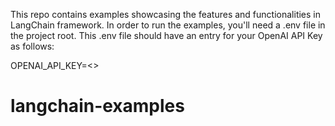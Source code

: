 This repo contains examples showcasing the features and functionalities in LangChain framework.
In order to run the examples, you'll need a .env file in the project root. This .env file should have an entry for your OpenAI API Key as follows:

OPENAI_API_KEY=<<YOUR OPENAI API KEY>>

# langchain-examples
